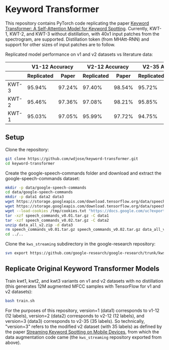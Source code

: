 # Keyword Transformer

This repository contains PyTorch code replicating the paper [Keyword Transformer: A Self-Attention Model for Keyword Spotting](https://arxiv.org/abs/2104.00769). Currently, KWT-1, KWT-2, and KWT-3 without distillation, with 40x1 input patches from the spectrogram, are supported. Distillation token (from MHAtt-RNN) and support for other sizes of input patches are to follow. 

Replicated model performance on v1 and v2 datasets vs literature data: 

<table>
    <thead>
        <tr><th></th><th colspan=2>V1-12 Accuracy</th><th colspan=2>V2-12 Accuracy</th><th colspan=2>V2-35 Accuracy</th><th colspan=2># Parameters</th></tr>
        <tr><th></th><th>Replicated</th><th>Paper</th><th>Replicated</th><th>Paper</th><th>Replicated</th><th>Paper</th><th>Replicated</th><th>Paper</th></tr>
    </thead>
    <tbody>
        <tr><td>KWT-3</td><td>95.94%</td><td>97.24%</td><td>97.40%</td><td>98.54%</td><td>95.72%</td><td>97.51%</td><td>5,361k</td><td>5,361k</td></tr>
        <tr><td>KWT-2</td><td>95.46%</td><td>97.36%</td><td>97.08%</td><td>98.21%</td><td>95.85%</td><td>97.53%</td><td>2,394k</td><td>2,394k</td></tr>
        <tr><td>KWT-1</td><td>95.03%</td><td>97.05%</td><td>95.99%</td><td>97.72%</td><td>94.75%</td><td>96.85%</td><td>607k</td><td>607k</td></tr>
    </tbody>
</table>

## Setup

Clone the repository: 
```bash
git clone https://github.com/wdjose/keyword-transformer.git
cd keyword-transformer
```

Create the google-speech-commands folder and download and extract the google-speech-commands dataset:
```bash
mkdir -p data/google-speech-commands
cd data/google-speech-commands
mkdir -p data1 data2 data3
wget https://storage.googleapis.com/download.tensorflow.org/data/speech_commands_v0.01.tar.gz
wget https://storage.googleapis.com/download.tensorflow.org/data/speech_commands_v0.02.tar.gz
wget --load-cookies /tmp/cookies.txt "https://docs.google.com/uc?export=download&confirm=$(wget --quiet --save-cookies /tmp/cookies.txt --keep-session-cookies 'https://docs.google.com/uc?export=download&id=1OAN3h4uffi5HS7eb7goklWeI2XPm1jCS' -O- | sed -rn 's/.*confirm=([0-9A-Za-z_]+).*/\1\n/p')&id=1OAN3h4uffi5HS7eb7goklWeI2XPm1jCS" -O data_all_v2.zip && rm -rf /tmp/cookies.txt
tar -xzf speech_commands_v0.01.tar.gz -C data1
tar -xzf speech_commands_v0.02.tar.gz -C data2
unzip data_all_v2.zip -d data3
rm speech_commands_v0.01.tar.gz speech_commands_v0.02.tar.gz data_all_v2.zip
cd ../..
```

Clone the `kws_streaming` subdirectory in the google-research repository: 
```bash
svn export https://github.com/google-research/google-research/trunk/kws_streaming
```

## Replicate Original Keyword Transformer Models

Train kwt1, kwt2, and kwt3 variants on v1 and v2 datasets with no distillation (this generates 12M augmented MFCC samples with TensorFlow for v1 and v2 datasets):
```bash
bash train.sh
```
For the purposes of this repository, version=1 (data1) corresponds to v1-12 (12 labels), version=2 (data2) corresponds to v2-12 (12 labels), and version=3 (data3) corresponds to v2-35 (35 labels). So technically, "version=3" refers to the modified v2 dataset (with 35 labels) as defined by the paper [Streaming Keyword Spotting on Mobile Devices](https://arxiv.org/abs/2005.06720), from which the data augmentation code came (the `kws_streaming` repository exported from above). 
